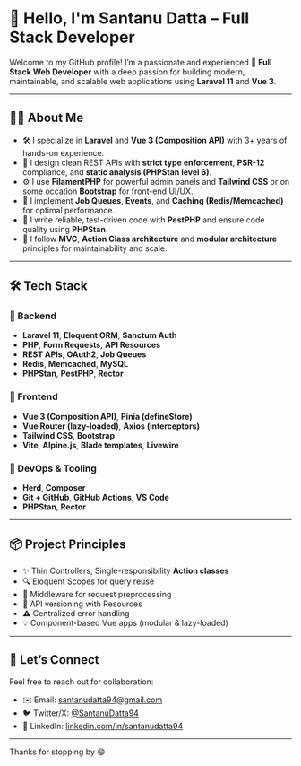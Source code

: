 # 👋 Hello, I'm Santanu Datta – Full Stack Developer

Welcome to my GitHub profile! I’m a passionate and experienced 🚀 **Full Stack Web Developer** with a deep passion for building modern, maintainable, and scalable web applications using **Laravel 11** and **Vue 3**.

---

## 🧑‍💻 About Me

- 🛠 I specialize in **Laravel** and **Vue 3 (Composition API)** with 3+ years of hands-on experience.
- 🧩 I design clean REST APIs with **strict type enforcement**, **PSR-12** compliance, and **static analysis (PHPStan level 6)**.
- ⚙️ I use **FilamentPHP** for powerful admin panels and **Tailwind CSS** or on some occation **Bootstrap** for front-end UI/UX.
- 🔁 I implement **Job Queues**, **Events**, and **Caching (Redis/Memcached)** for optimal performance.
- 🧪 I write reliable, test-driven code with **PestPHP** and ensure code quality using **PHPStan**.
- 🧠 I follow **MVC**, **Action Class architecture** and **modular architecture** principles for maintainability and scale.

---

## 🛠️ Tech Stack

### 🔹 Backend
- **Laravel 11**, **Eloquent ORM**, **Sanctum Auth**
- **PHP**, **Form Requests**, **API Resources**
- **REST APIs**, **OAuth2**, **Job Queues**
- **Redis**, **Memcached**, **MySQL**
- **PHPStan**, **PestPHP**, **Rector**

### 🔸 Frontend
- **Vue 3 (Composition API)**, **Pinia (defineStore)**
- **Vue Router (lazy-loaded)**, **Axios (interceptors)**
- **Tailwind CSS**, **Bootstrap**
- **Vite**, **Alpine.js**, **Blade templates**, **Livewire**

### 🔧 DevOps & Tooling
- **Herd**, **Composer**
- **Git + GitHub**, **GitHub Actions**, **VS Code**
- **PHPStan**, **Rector**

---

## 📦 Project Principles

- ✨ Thin Controllers, Single-responsibility **Action classes** 
- 🔍 Eloquent Scopes for query reuse  
- 🧰 Middleware for request preprocessing  
- 📁 API versioning with Resources  
- ⚠️ Centralized error handling  
- 💡 Component-based Vue apps (modular & lazy-loaded)

---

## 🤝 Let’s Connect

Feel free to reach out for collaboration:

- ✉️ Email: <a href="mailto://santanudatta94@gmail.com">santanudatta94@gmail.com</a>
- 🐦 Twitter/X: [@SantanuDatta94](https://twitter.com/santanudatta94)
- 💼 LinkedIn: [linkedin.com/in/santanudatta94](https://linkedin.com/in/santanudatta94)

---

Thanks for stopping by 😄
